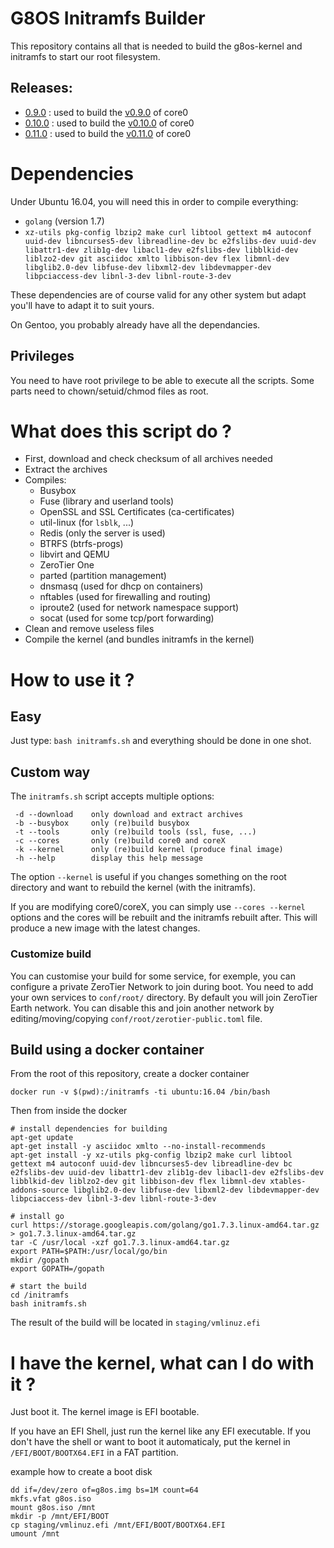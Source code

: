 # G8OS Initramfs Builder
This repository contains all that is needed to build the g8os-kernel and initramfs to start our root filesystem.

## Releases:
- [0.9.0](https://github.com/g8os/initramfs/tree/0.9.0) : used to build the [v0.9.0](https://github.com/g8os/core0/releases/tag/v0.9.0) of core0
- [0.10.0](https://github.com/g8os/initramfs/tree/0.10.0) : used to build the [v0.10.0](https://github.com/g8os/core0/releases/tag/v0.10.0) of core0
- [0.11.0](https://github.com/g8os/initramfs/tree/0.11.0) : used to build the [v0.11.0](https://github.com/g8os/core0/releases/tag/v0.11.0) of core0

# Dependencies
Under Ubuntu 16.04, you will need this in order to compile everything:
 - `golang` (version 1.7)
 - `xz-utils pkg-config lbzip2 make curl libtool gettext m4 autoconf uuid-dev libncurses5-dev libreadline-dev bc e2fslibs-dev uuid-dev libattr1-dev zlib1g-dev libacl1-dev e2fslibs-dev libblkid-dev liblzo2-dev git asciidoc xmlto libbison-dev flex libmnl-dev libglib2.0-dev libfuse-dev libxml2-dev libdevmapper-dev libpciaccess-dev libnl-3-dev libnl-route-3-dev`

These dependencies are of course valid for any other system but adapt you'll have to adapt it to suit yours.

On Gentoo, you probably already have all the dependancies.

## Privileges
You need to have root privilege to be able to execute all the scripts.
Some parts need to chown/setuid/chmod files as root.

# What does this script do ?
 - First, download and check checksum of all archives needed
 - Extract the archives
 - Compiles:
    - Busybox
    - Fuse (library and userland tools)
    - OpenSSL and SSL Certificates (ca-certificates)
    - util-linux (for `lsblk`, ...)
    - Redis (only the server is used)
    - BTRFS (btrfs-progs)
    - libvirt and QEMU
    - ZeroTier One
    - parted (partition management)
    - dnsmasq (used for dhcp on containers)
    - nftables (used for firewalling and routing)
    - iproute2 (used for network namespace support)
    - socat (used for some tcp/port forwarding)
 - Clean and remove useless files
 - Compile the kernel (and bundles initramfs in the kernel)


# How to use it ?
## Easy
Just type: `bash initramfs.sh` and everything should be done in one shot.

## Custom way
The `initramfs.sh` script accepts multiple options:
```
 -d --download    only download and extract archives
 -b --busybox     only (re)build busybox
 -t --tools       only (re)build tools (ssl, fuse, ...)
 -c --cores       only (re)build core0 and coreX
 -k --kernel      only (re)build kernel (produce final image)
 -h --help        display this help message
```

The option `--kernel` is useful if you changes something on the root directory and want to rebuild the kernel (with the initramfs).

If you are modifying core0/coreX, you can simply use `--cores --kernel` options and the cores will be rebuilt and the initramfs rebuilt after.
This will produce a new image with the latest changes.

### Customize build
You can customise your build for some service, for exemple, you can configure a private ZeroTier Network to join during boot.
You need to add your own services to `conf/root/` directory. By default you will join ZeroTier Earth network.
You can disable this and join another network by editing/moving/copying `conf/root/zerotier-public.toml` file.

## Build using a docker container

From the root of this repository, create a docker container
```shell
docker run -v $(pwd):/initramfs -ti ubuntu:16.04 /bin/bash
```

Then from inside the docker
```shell
# install dependencies for building
apt-get update
apt-get install -y asciidoc xmlto --no-install-recommends
apt-get install -y xz-utils pkg-config lbzip2 make curl libtool gettext m4 autoconf uuid-dev libncurses5-dev libreadline-dev bc e2fslibs-dev uuid-dev libattr1-dev zlib1g-dev libacl1-dev e2fslibs-dev libblkid-dev liblzo2-dev git libbison-dev flex libmnl-dev xtables-addons-source libglib2.0-dev libfuse-dev libxml2-dev libdevmapper-dev libpciaccess-dev libnl-3-dev libnl-route-3-dev

# install go
curl https://storage.googleapis.com/golang/go1.7.3.linux-amd64.tar.gz > go1.7.3.linux-amd64.tar.gz
tar -C /usr/local -xzf go1.7.3.linux-amd64.tar.gz
export PATH=$PATH:/usr/local/go/bin
mkdir /gopath
export GOPATH=/gopath

# start the build
cd /initramfs
bash initramfs.sh
```
The result of the build will be located in `staging/vmlinuz.efi`

# I have the kernel, what can I do with it ?
Just boot it. The kernel image is EFI bootable.

If you have an EFI Shell, just run the kernel like any EFI executable.
If you don't have the shell or want to boot it automaticaly, put the kernel in `/EFI/BOOT/BOOTX64.EFI` in a FAT partition.

example how to create a boot disk
```shell
dd if=/dev/zero of=g8os.img bs=1M count=64
mkfs.vfat g8os.iso
mount g8os.iso /mnt
mkdir -p /mnt/EFI/BOOT
cp staging/vmlinuz.efi /mnt/EFI/BOOT/BOOTX64.EFI
umount /mnt
```
